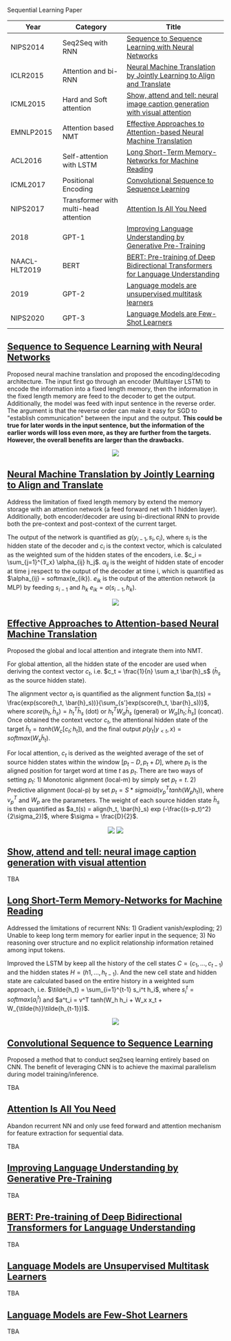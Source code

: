 Sequential Learning Paper

|  Year | Category  | Title  |  
|---|---|---|
| NIPS2014	  | Seq2Seq with RNN  | [Sequence to Sequence Learning with Neural Networks](#nipsd2014)  |
| ICLR2015  | Attention and bi-RNN  | [Neural Machine Translation by Jointly Learning to Align and Translate](#iclr2015)  |
| ICML2015 | Hard and Soft attention | [Show, attend and tell: neural image caption generation with visual attention](#icml2015) |
| EMNLP2015 | Attention based NMT | [Effective Approaches to Attention-based Neural Machine Translation](#emnlp2015) |
| ACL2016  | Self-attention with LSTM  | [Long Short-Term Memory-Networks for Machine Reading](#acl2016)  | 
| ICML2017 | Positional Encoding | [Convolutional Sequence to Sequence Learning](#icml2017) |
| NIPS2017  | Transformer with multi-head attention | [Attention Is All You Need](#nips2017)  |
| 2018    | GPT-1 | [Improving Language Understanding by Generative Pre-Training](#gpt1) |
| NAACL-HLT2019 | BERT | [BERT: Pre-training of Deep Bidirectional Transformers for Language Understanding](#naacl2019) |
| 2019 | GPT-2 | [ Language models are unsupervised multitask learners](#gpt2) |
| NIPS2020 | GPT-3 | [Language Models are Few-Shot Learners](#nips2020) |


## <a id="nips2014">[Sequence to Sequence Learning with Neural Networks](https://papers.nips.cc/paper/5346-sequence-to-sequence-learning-with-neural-networks.pdf)

Proposed neural machine translation and proposed the encoding/decoding architecture. The input first go through an encoder (Multilayer LSTM) to encode the information into a fixed length memory, then the information in the fixed length memory are feed to the decoder to get the output. Additionally, the model was feed with input sentence in the reverse order. The argument is that the reverse order can make it easy for SGD to "establish communication" between the input and the output. **This could be true for later words in the input sentence, but the information of the earlier words will loss even more, as they are further from the targets. However, the overall benefits are larger than the drawbacks.**

<p align="center">
    <img src="imgs/nips2014.png">
</p>


## <a id="iclr2015">[Neural Machine Translation by Jointly Learning to Align and Translate](https://arxiv.org/pdf/1409.0473.pdf)

Address the limitation of fixed length memory by extend the memory storage with an attention network (a feed forward net with 1 hidden layer). Additionally, both encoder/decoder are using bi-directional RNN to provide both the pre-context and post-context of the current target.

The output of the network is quantified as $g(y_{i-1}, s_i, c_i)$, where $s_i$ is the hidden state of the decoder and $c_i$ is the context vector, which is calculated as the weighted sum of the hidden states of the encoders, i.e. $c_i = \sum_{j=1}^{T_x} \alpha_{ij} h_j$. $\alpha_{ij}$ is the weight of hidden state of encoder at time j respect to the output of the decoder at time i, which is quantified as $\alpha_{ij} = softmax(e_{ik}). $e_{ik}$ is the output of the attention network (a MLP) by feeding $s_{i-1}$ and $h_k$ $e_{ik} = a(s_{i-1}, h_k)$. 

<p align="center">
    <img src="imgs/iclr2015.png">
</p>

## <a id="emnlp2015">[Effective Approaches to Attention-based Neural Machine Translation](https://www.aclweb.org/anthology/D15-1166.pdf)

Proposed the global and local attention and integrate them into NMT. 

For global attention, all the hidden state of the encoder are used when deriving the context vector $c_t$, i.e. $c_t = \frac{1}{n} \sum a_t \bar{h}_s$ ($\bar{h}_s$ as the source hidden state). 

The alignment vector $a_t$ is quantified as the alignment function $a_t(s) = \frac{exp(score(h_t, \bar{h}_s))}{\sum_{s'}exp(score(h_t, \bar{h}_s))}$, where $score(h_t, \bar{h}_s) = h_t^T \bar{h}_s$ (dot) or $h_t^T W_a \bar{h}_s$ (general) or $W_a [h_t; \bar{h}_s]$ (concat). Once obtained the context vector $c_t$, the attentional hidden state of the target $\tilde{h}_t = tanh(W_c [c_t; h_t])$, and the final output $p(y_t | y_{<t}, x) = softmax(W_s \tilde{h}_t)$.

For local attention, $c_t$ is derived as the weighted average of the set of source hidden states within the window $[p_t - D, p_t + D]$, where $p_t$ is the aligned position for target word at time $t$ as $p_t$. There are two ways of setting $p_t$: 1) Monotonic alignment (local-m) by simply set $p_t = t$. 2) Predictive alignment (local-p) by set $p_t = S * sigmoid(v^T_p tanh(W_p h_t))$, where $v^T_p$ and $W_p$ are the parameters. The weight of each source hidden state $\bar{h}_s$ is then quantified as $a_t(s) = align(h_t, \bar{h}_s) exp (-\frac{(s-p_t)^2}{2\sigma_2})$, where $\sigma = \frac{D}{2}$.


<p align="center">
    <img src="imgs/emnlp2015-1.png" align="center">
    <img src="imgs/emnlp2015-2.png" align="center">
</p>

## <a id="icml2015">[Show, attend and tell: neural image caption generation with visual attention](https://www.aclweb.org/anthology/D15-1166.pdf)

TBA

## <a id="acl2016">[Long Short-Term Memory-Networks for Machine Reading](https://arxiv.org/pdf/1601.06733.pdf)

Addressed the limitations of recurrent NNs: 1) Gradient vanish/exploding; 2) Unable to keep long term memory for earlier input in the sequence; 3) No reasoning over structure and no explicit relationship information retained among input tokens.

Improved the LSTM by keep all the history of the cell states $C = (c_1,...,c_{t-1})$ and the hidden states $H=(h1,...,h_{t-1})$. And the new cell state and hidden state are calculated based on the entire history in a weighted sum approach, i.e. $\tilde{h_t} = \sum_{i=1}^{t-1} s_i^t h_i$, where $s^t_i = softmax(a_i^t)$ and $a^t_i = v^T tanh(W_h h_i + W_x x_t + W_{\tilde{h}}\tilde{h_{t-1}})$.

<p align="center">
    <img src="imgs/acl2016.png">
</p>

## <a id="icml2017">[Convolutional Sequence to Sequence Learning](https://arxiv.org/pdf/1705.03122.pdf)

Proposed a method that to conduct seq2seq learning entirely based on CNN. The benefit of leveraging CNN is to achieve the maximal parallelism during model training/inference. 

TBA


## <a id="nips2017">[Attention Is All You Need](http://papers.nips.cc/paper/7181-attention-is-all-you-need.pdf)

Abandon recurrent NN and only use feed forward and attention mechanism for feature extraction for sequential data.


TBA

## <a id="gpt1">[Improving Language Understanding by Generative Pre-Training](https://s3-us-west-2.amazonaws.com/openai-assets/research-covers/language-unsupervised/language_understanding_paper.pdf)

TBA

## <a id="naacl2019">[BERT: Pre-training of Deep Bidirectional Transformers for Language Understanding](https://www.aclweb.org/anthology/N19-1423.pdf)

TBA

## <a id="gpt1">[Language Models are Unsupervised Multitask Learners](https://cdn.openai.com/better-language-models/language_models_are_unsupervised_multitask_learners.pdf)

TBA

## <a id="nips2020">[Language Models are Few-Shot Learners](https://arxiv.org/pdf/2005.14165.pdf)

TBA